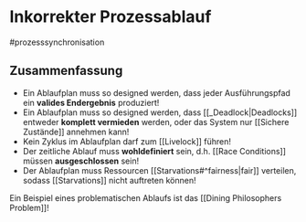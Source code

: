 # Inkorrekter Prozessablauf

#prozesssynchronisation


## Zusammenfassung

* Ein Ablaufplan muss so designed werden, dass jeder Ausführungspfad ein **valides Endergebnis** produziert!
* Ein Ablaufplan muss so designed werden, dass [[_Deadlock|Deadlocks]] entweder **komplett vermieden** werden, oder das System nur [[Sichere Zustände]] annehmen kann!
* Kein Zyklus im Ablaufplan darf zum [[Livelock]] führen!
* Der zeitliche Ablauf muss **wohldefiniert** sein, d.h. [[Race Conditions]] müssen **ausgeschlossen** sein!
* Der Ablaufplan muss Ressourcen [[Starvations#^fairness|fair]] verteilen, sodass [[Starvations]] nicht auftreten können!

Ein Beispiel eines problematischen Ablaufs ist das [[Dining Philosophers Problem]]!